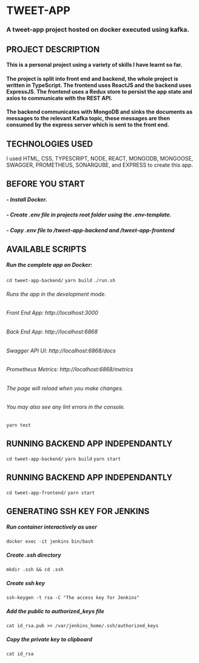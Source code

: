 # TWEET-APP

### A tweet-app project hosted on docker executed using kafka.


## PROJECT DESCRIPTION

#### This is a personal project using a variety of skills I have learnt so far.

#### The project is split into front end and backend, the whole project is written in TypeScript. The frontend uses ReactJS and the backend uses ExpressJS. The frontend uses a Redux store to persist the app state and axios to communicate with the REST API.
#### The backend communicates with MongoDB and sinks the documents as messages to the relevant Kafka topic, these messages are then consumed by the express server which is sent to the front end.

## TECHNOLOGIES USED

I used HTML, CSS, TYPESCRIPT, NODE, REACT, MONGODB, MONGOOSE, SWAGGER, PROMETHEUS, SONARQUBE,  and EXPRESS to create this app.


## BEFORE YOU START

##### - Install Docker.
##### - Create .env file in projects root folder using the .env-template.
##### - Copy .env file to /tweet-app-backend and /tweet-app-frontend

## AVAILABLE SCRIPTS

##### Run the complete app on Docker:

```cd tweet-app-backend/```
```yarn build```
```./run.sh```

###### Runs the app in the development mode.
###### Front End App: http://localhost:3000
###### Back End App: http://localhost:6868
###### Swagger API UI: http://localhost:6868/docs
###### Prometheus Metrics: http://localhost:6868/metrics


###### The page will reload when you make changes.
###### You may also see any lint errors in the console.

```yarn test```

## RUNNING BACKEND APP INDEPENDANTLY 

```cd tweet-app-backend/```
```yarn build```
```yarn start```

## RUNNING BACKEND APP INDEPENDANTLY 

```cd tweet-app-frontend/```
```yarn start```

## GENERATING SSH KEY FOR JENKINS 

##### Run container interactively as user
```docker exec -it jenkins bin/bash```

##### Create .ssh directory
```mkdir .ssh && cd .ssh```

##### Create ssh key
```ssh-keygen -t rsa -C "The access key for Jenkins"```

##### Add the public to authorized_keys file 
```cat id_rsa.pub >> /var/jenkins_home/.ssh/authorized_keys```

##### Copy the private key to clipboard
```cat id_rsa```


